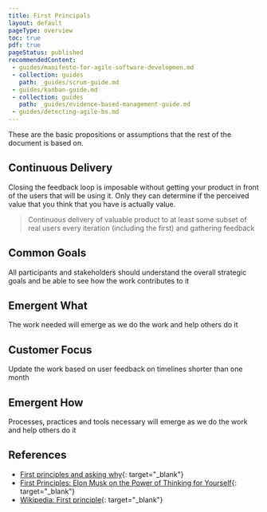 ```yaml
---
title: First Principals
layout: default
pageType: overview
toc: true
pdf: true
pageStatus: published
recommendedContent:
 - guides/manifesto-for-agile-software-developmen.md
 - collection: guides
   path: _guides/scrum-guide.md
 - guides/kanban-guide.md
 - collection: guides
   path: _guides/evidence-based-management-guide.md
 - guides/detecting-agile-bs.md
---
```


These are the basic propositions or assumptions that the rest of the document is based on.

## Continuous Delivery

Closing the feedback loop is imposable without getting your product in front of the users that will be using it. Only they can determine if the perceived value that you think that you have is actually value. 

> Continuous delivery of valuable product to at least some subset of real users every iteration (including the first) and gathering feedback


## Common Goals

All participants and stakeholders should understand the overall strategic goals and be able to see how the work contributes to it

## Emergent What

The work needed will emerge as we do the work and help others do it


## Customer Focus

Update the work based on user feedback on timelines shorter than one month

## Emergent How

Processes, practices and tools necessary will emerge as we do the work and help others do it


## References

- [First principles and asking why](https://www.theengineeringmanager.com/growth/first-principles-and-asking-why/){: target="_blank"}
- [First Principles: Elon Musk on the Power of Thinking for Yourself](https://jamesclear.com/first-principles){: target="_blank"}
- [Wikipedia: First principle](https://en.wikipedia.org/wiki/First_principle){: target="_blank"}
